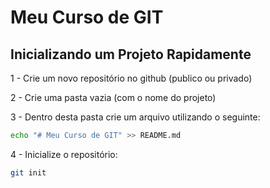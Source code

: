 # Meu Curso de GIT

## Inicializando um Projeto Rapidamente

1 - Crie um novo repositório no github (publico ou privado)

2 - Crie uma pasta vazia (com o nome do projeto)

3 - Dentro desta pasta crie um arquivo utilizando o seguinte:

```bash
echo "# Meu Curso de GIT" >> README.md
```

4 - Inicialize o repositório:

```bash
git init
```
